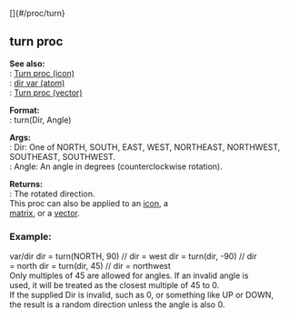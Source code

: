 []{#/proc/turn}    
## turn proc    
**See also:**    
:   [Turn proc (icon)](/ref/icon/proc/Turn)    
:   [dir var (atom)](/ref/atom/var/dir)    
:   [Turn proc (vector)](/ref/vector/proc/Turn)    
<!-- -->    
**Format:**    
:   turn(Dir, Angle)    
<!-- -->    
**Args:**    
:   Dir: One of NORTH, SOUTH, EAST, WEST, NORTHEAST, NORTHWEST,    
    SOUTHEAST, SOUTHWEST.    
:   Angle: An angle in degrees (counterclockwise rotation).    
<!-- -->    
**Returns:**    
:   The rotated direction.    
This proc can also be applied to an [icon](/ref/proc/turn/icon), a    
[matrix](/ref/proc/turn/matrix), or a [vector](/ref/proc/turn/vector).    
### Example:    
var/dir dir = turn(NORTH, 90) // dir = west dir = turn(dir, -90) // dir    
= north dir = turn(dir, 45) // dir = northwest    
Only multiples of 45 are allowed for angles. If an invalid angle is    
used, it will be treated as the closest multiple of 45 to 0.    
If the supplied Dir is invalid, such as 0, or something like UP or DOWN,    
the result is a random direction unless the angle is also 0.  